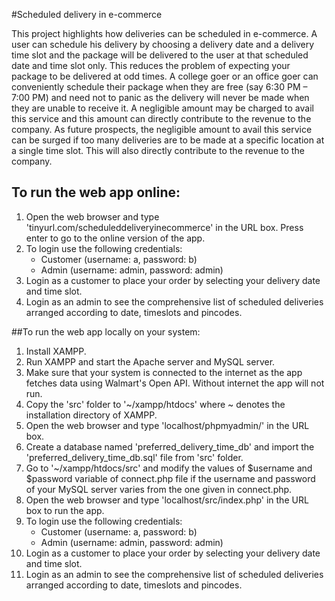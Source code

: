 #Scheduled delivery in e-commerce

This project highlights how deliveries can be scheduled in e-commerce. A user can schedule his delivery by choosing a delivery date and a delivery time slot and the package will be delivered to the user at that scheduled date and time slot only. This reduces the problem of expecting your package to be delivered at odd times. A college goer or an office goer can conveniently schedule their package when they are free (say 6:30 PM – 7:00 PM) and need not to panic as the delivery will never be made when they are unable to receive it. A negligible amount may be charged to avail this service and this amount can directly contribute to the revenue to the company. As future prospects, the negligible amount to avail this service can be surged if too many deliveries are to be made at a specific location at a single time slot. This will also directly contribute to the revenue to the company.

## To run the web app online:

01. Open the web browser and type 'tinyurl.com/scheduleddeliveryinecommerce' in the URL box. Press enter to go to the online version of the app.
02. To login use the following credentials:
	* Customer (username: a, password: b)
	* Admin (username: admin, password: admin)
03. Login as a customer to place your order by selecting your delivery date and time slot.
04. Login as an admin to see the comprehensive list of scheduled deliveries arranged according to date, timeslots and pincodes.

##To run the web app locally on your system:

01. Install XAMPP.
02. Run XAMPP and start the Apache server and MySQL server.
03. Make sure that your system is connected to the internet as the app fetches data using Walmart's Open API. Without internet the app will not run.
04. Copy the 'src' folder to '~/xampp/htdocs' where ~ denotes the installation directory of XAMPP.
05. Open the web browser and type 'localhost/phpmyadmin/' in the URL box.
06. Create a database named 'preferred_delivery_time_db' and import the 'preferred_delivery_time_db.sql' file from 'src' folder.
07. Go to '~/xampp/htdocs/src' and modify the values of $username and $password variable of connect.php file if the username and password of your MySQL server varies from the one given in connect.php.
08. Open the web browser and type 'localhost/src/index.php' in the URL box to run the app.
09. To login use the following credentials:
	* Customer (username: a, password: b)
	* Admin (username: admin, password: admin)
10. Login as a customer to place your order by selecting your delivery date and time slot.
11. Login as an admin to see the comprehensive list of scheduled deliveries arranged according to date, timeslots and pincodes.